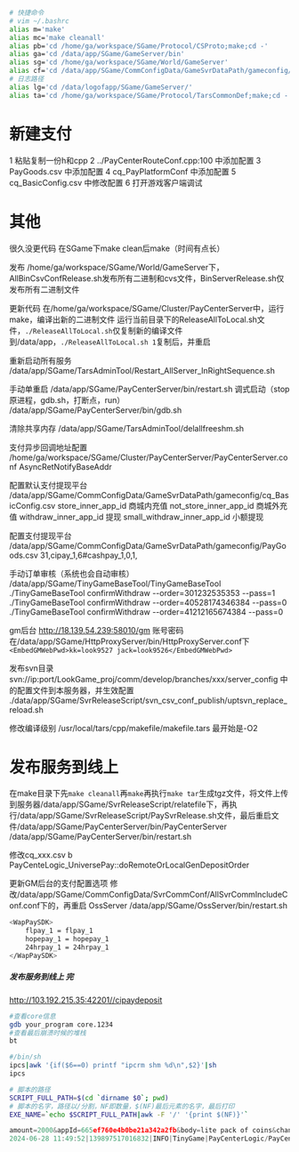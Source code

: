 ```bash
# 快捷命令
# vim ~/.bashrc 
alias m='make'
alias mc='make cleanall'
alias pb='cd /home/ga/workspace/SGame/Protocol/CSProto;make;cd -'
alias ga='cd /data/app/SGame/GameServer/bin'
alias sg='cd /home/ga/workspace/SGame/World/GameServer'
alias cf='cd /data/app/SGame/CommConfigData/GameSvrDataPath/gameconfig/'
# 日志路径
alias lg='cd /data/logofapp/SGame/GameServer/'
alias ta='cd /home/ga/workspace/SGame/Protocol/TarsCommonDef;make;cd -'
```
# 新建支付
1 粘贴复制一份h和cpp
2 ../PayCenterRouteConf.cpp:100 中添加配置
3 PayGoods.csv 中添加配置
4 cq_PayPlatformConf 中添加配置
5 cq_BasicConfig.csv 中修改配置
6 打开游戏客户端调试
# 其他
很久没更代码
在SGame下make clean后make（时间有点长）

发布
/home/ga/workspace/SGame/World/GameServer下，AllBinCsvConfRelease.sh发布所有二进制和cvs文件，BinServerRelease.sh仅发布所有二进制文件

更新代码
在/home/ga/workspace/SGame/Cluster/PayCenterServer中，运行make，编译出新的二进制文件
运行当前目录下的ReleaseAllToLocal.sh文件，`./ReleaseAllToLocal.sh`仅复制新的编译文件
到/data/app，`./ReleaseAllToLocal.sh 1`复制后，并重启

重新启动所有服务
/data/app/SGame/TarsAdminTool/Restart_AllServer_InRightSequence.sh

手动单重启
/data/app/SGame/PayCenterServer/bin/restart.sh
调式启动（stop原进程，gdb.sh，打断点，run）
/data/app/SGame/PayCenterServer/bin/gdb.sh

清除共享内存
/data/app/SGame/TarsAdminTool/delallfreeshm.sh

支付异步回调地址配置
/home/ga/workspace/SGame/Cluster/PayCenterServer/PayCenterServer.conf
AsyncRetNotifyBaseAddr

配置默认支付提现平台 /data/app/SGame/CommConfigData/GameSvrDataPath/gameconfig/cq_BasicConfig.csv
store_inner_app_id 商城内充值
not_store_inner_app_id 商城外充值
withdraw_inner_app_id 提现
small_withdraw_inner_app_id 小额提现

配置支付提现平台 /data/app/SGame/CommConfigData/GameSvrDataPath/gameconfig/PayGoods.csv
31,cipay_1,6#cashpay_1,0,1,

手动订单审核（系统也会自动审核）
/data/app/SGame/TinyGameBaseTool/TinyGameBaseTool
./TinyGameBaseTool confirmWithdraw --order=301232535353 --pass=1
./TinyGameBaseTool confirmWithdraw --order=40528174346384 --pass=0
./TinyGameBaseTool confirmWithdraw --order=41212165674384 --pass=0

gm后台
http://18.139.54.239:58010/gm
账号密码在/data/app/SGame/HttpProxyServer/bin/HttpProxyServer.conf下
`<EmbedGMWebPwd>kk=look9527 jack=look9526</EmbedGMWebPwd>`

发布svn目录 svn://ip:port/LookGame_proj/comm/develop/branches/xxx/server_config 中的配置文件到本服务器，并生效配置
./data/app/SGame/SvrReleaseScript/svn_csv_conf_publish/uptsvn_replace_reload.sh

修改编译级别
/usr/local/tars/cpp/makefile/makefile.tars 
最开始是-O2
# 发布服务到线上
在make目录下先`make cleanall`再`make`再执行`make tar`生成tgz文件，将文件上传到服务器/data/app/SGame/SvrReleaseScript/relatefile下，再执行/data/app/SGame/SvrReleaseScript/PaySvrRelease.sh文件，最后重启文件/data/app/SGame/PayCenterServer/bin/PayCenterServer
/data/app/SGame/PayCenterServer/bin/restart.sh

修改cq_xxx.csv
b PayCenteLogic_UniversePay::doRemoteOrLocalGenDepositOrder

更新GM后台的支付配置选项
修改/data/app/SGame/CommConfigData/SvrCommConf/AllSvrCommIncludeConf.conf下的，再重启 OssServer 
/data/app/SGame/OssServer/bin/restart.sh
```sh
<WapPaySDK>
    flpay_1 = flpay_1
    hopepay_1 = hopepay_1
	24hrpay_1 = 24hrpay_1
</WapPaySDK>
```

##### 发布服务到线上 完

http://103.192.215.35:42201//cipaydeposit
```bash
#查看core信息
gdb your_program core.1234
#查看最后崩溃时候的堆栈
bt

```

```sh
#/bin/sh
ipcs|awk '{if($6==0) printf "ipcrm shm %d\n",$2}'|sh
ipcs
```


```bash
# 脚本的路径
SCRIPT_FULL_PATH=$(cd `dirname $0`; pwd)
# 脚本的名字，路径以/分割，NF即数量，$(NF)最后元素的名字，最后打印
EXE_NAME=`echo $SCRIPT_FULL_PATH|awk -F '/' '{print $(NF)}'`

```




```c
amount=2000&appId=665ef760e4b0be21a342a2fb&body=lite pack of coins&channelName=0007&currency=PKR&customerCert=39901011234&email=123@gmail.com&mchNo=M1717642677&mchOrderNo=40628114937384&name=look&notifyUrl=http://103.192.215.35:42201//cipaydeposit&payType=4&phoneNumber=09277654321&reqTime=1719546592000&signType=MD5&subject=lite pack of coins&version=1.0&key=vbnpd4odvbandtb3xmlk4opdw2y0k31bgayo9875fs6oulgqp14zq3775lludgnrq7m0wzeq6clc0av15v4lvg8916pq6kbhc9lue5f6xhmnyjwb9bcx1cfx3c6auu8o
2024-06-28 11:49:52|139897517016832|INFO|TinyGame|PayCenterLogic/PayCenteLogic_CiPay.cpp|367|doRemoteOrLocalGenDepositOrder|amount=2000&appId=665ef760e4b0be21a342a2fb&body=lite+pack+of+coins&channelName=0007&currency=PKR&customerCert=39901011234&email=123%40gmail.com&mchNo=M1717642677&mchOrderNo=40628114937384&name=look&notifyUrl=http%3A%2F%2F103.192.215.35%3A42201%2F%2Fcipaydeposit&payType=4&phoneNumber=09277654321&reqTime=1719546592000&sign=E39068BCBD53EC20F61192B494A9FB71&signType=MD5&subject=lite+pack+of+coins&version=1.0
```